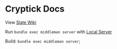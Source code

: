 # Cryptick Docs

View [Slate Wiki](https://github.com/slatedocs/slate/wiki)

Run `bundle exec middleman server` with [Local Server](http://dev.cryptick.net:4567)

Build: `bundle exec middleman server`;
